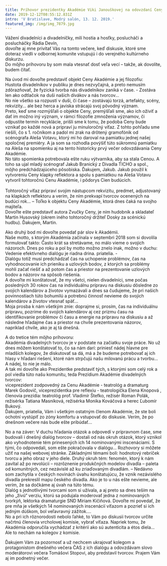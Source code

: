 ```yaml
---
title: Príhovor prezidentky Akadémie Viki Janouškovej na odovzdaní Ceny
date: 2019-12-12T08:55:12.831Z
intro: 'V Bratislave, Modrý salón, 13. 12. 2019.'
featured_img: /img/img_7879.jpg
---
```

Vážení divadelníci a divadelníčky, milí hostia a hosťky, poslucháči a poslucháčky Rádia Devín,\
dovoľte aj mne privítať Vás na tomto večere, keď diskusie, ktoré sme doteraz viedli v odbornej komunite vstupujú i do verejného kultúrneho diskurzu. \
Do môjho príhovoru by som mala vtesnať dosť veľa vecí – takže, ak dovolíte, budem čítať.

Na úvod mi dovoľte predstaviť objekt Ceny Akadémie a jej filozofiu:\
Hustota divadelníkov v publiku je dnes nezvyčajná, a preto nemusím zdôrazňovať, že fyzická tvorba nás divadelníkov zaniká v čase. - Zostáva len ako odtlačok na duši našich divákov a nás tvorcov... \
No nie všetko sa rozpustí v duši, či čase – zostávajú torzá, artefakty, scény, rekvizity... ale bez herca a javiska strácajú svoj pôvodný význam. \
Preto, keď sme rozmýšľali o objekte Ceny, premýšľali sme, ako ich oživiť a dať im možno iný význam, v rámci filozofie zmnoženia významov, či odpustite termín recyklácie, prišli sme k tomu, že podoba Ceny bude vznikať po každé nová a pripraví ju minuloročný víťaz. Z tohto  pohľadu sme riešili, čo s 1. ročníkom a padol mi zrak na drôtený gramofónik od scénografa  Aleša Votavu, ktorý mi ho daroval na pamiatku jednej našej spoločnej premiéry. A ja som sa rozhodla povýšiť túto súkromnú pamiatku na Aleša na spomienku aj na tento historicky prvý večer odovzdávania Ceny Akadémie. \
No táto spomienka potrebovala ešte ruku výtvarníka, aby sa stala Cenou. A toho sa ujal mladý scénograf Jakub Branický z Divadla TICHO a spol., môjho predchádzajúceho pôsobiska. Ďakujem, Jakub. Jakub použil k vytvoreniu Ceny klapky reflektora a spolu s pamiatkou na Aleša Votavu vytvoril tohtoročnú Cenu Akadémie, i pôdorys Cien budúcich.   \
Tohtoročný víťaz pripraví svojim nástupcom rekvizitu, predmet, adjustovaný na klapkách reflektoru a verím, že ním prekvapí  tvorcov ocenených na budúci rok... – Toľko k objektu Ceny Akadémie, ktorá dnes čaká na svojho majiteľa.\
Dovoľte ešte predstaviť autora Zvučky Ceny, je ním hudobník a skladateľ Martin Husovský (okrem iného tohtoročný držiteľ Dosky za scénickú hudbu). Ďakujem, Martin.

Ako druhý bod mi dovoľte povedať pár slov k Akadémii.\
Naše motto, s ktorým Akadémia začínala v septembri 2018 som si dovolila formulovať takto: Často krát sa stretávame, no málo vieme o svojich názoroch. Dnes po roku a pol by motto možno znelo inak, možno v duchu: Vedenie efektívneho dialógu je riadna drina. priatelia. - \
Dialógu totiž musí predchádzať čas na uchopenie problémov, čas na vyhodnocovanie ich prieniku a uzlových bodov, z ktorých sa problémy mohli začať riešiť a až potom čas a priestor na prezentovanie uzlových bodov a názorov na spôsob riešenia. \
A dovoľte mi konštatovať, že my všetci, nielen divadelníci, sme počas posledných 30 rokov čas na individuálnu prípravu na diskusiu dôsledne zo svojich kalendárov a životov vymazávali a dnes sa čudujeme, že pri našich povinnostiach túto bohumilú a potrebnú činnosť nevieme do svojich kalendárov a životov vtesnať späť...\
Moja prosba k nám všetkým znie: doprajme si, prosím, čas na individuálnu prípravu, pozrime do svojich kalendárov aj cez prizmu času na identifikovanie problémov či času a energie na prípravu na diskusiu a až následne hľadajme čas a priestor na chvíle prezentovania názorov, napríklad  chvíle, ako je aj tá dnešná.

A do tretice tém môjho príhovoru: \
Akadémia divadelných tvorcov je v podstate na začiatku svoje práce. No už dnes môžem konštatovať to, čo sa nám darí: priniesť nádej hlavne pre mladších kolegov, že diskutovať sa dá, má a že budeme potrebovať aj ich hlasy v hľadaní riešení, ktoré nám strpčujú našu milovanú prácu a tvorbu... A nádej, to nie je málo.\
A tak mi dovoľte ako Prezidentke predstaviť tých, s ktorými som celý rok a pol viedla túto našu komunitu, teda Prezídium Akadémie divadelných tvorcov:\
viceprezident zodpovedný za Cenu Akadémie - teatrológ a dramaturg Marek Godovič, viceprezidentka pre reflexiu - teatrologička Elena Knopová, členovia prezídia: teatrológ prof. Vladimír Štefko, režisér Roman Polák, režisérka Tatiana Masníková, režisérka Monika Kováčová a herec Ľubomír Bukový.\
Ďakujem, priatelia, Vám i všetkým ostatným členom Akadémie, že ste boli ochotní vystúpiť zo zóny komfortu a vstupovať do diskusie. Verím, že po dnešnom večere nás bude ešte pribúdať...

No a na záver: V  duchu hľadania otázok a odpovedí v prípravnom čase, sme budovali i dnešný dialóg tvorcov – dostali od nás okruh otázok, ktorý vznikol ako vyhodnotenie tém prinesených ich 14 nominovanými inscenáciami. S tými, čo odpovedali, som ešte pokračovala v dialógu... Rozhovory si môžete užiť na našej webovej stránke. Základnými témami boli: hodnotový rebríček tvorcu a jeho obraz v jeho diele. Druhý okruh tém: fenomén, ktorý k nám zavítal až po revolúcii – rozrôznenie produkčných modelov divadla – paleta od komunitných, cez nezávislé až ku zriaďovaným divadlám. – Nedávno som zachytila v českých novinách úvahu konštatujúcu, že vznik nezávislého divadla prekreslil mapu českého divadla. Ako je to u nás ešte nevieme, ale verím, že sa dočkáme aj úvah na túto tému.\
Dialóg s jednotlivými tvorcami som si užívala, a aj preto sa dnes teším na jeho „živú“ verziu, ktorú sa podujala moderovať jedna z nominovaných tvorkýň, lektorka dramaturgie SND Miriam Kičiňová. Dovoľte mi povedať, že pre mňa je všetkých 14 nominovaných inscenácií víťazom a pozrieť si ich jedným dúškom, bol veľavravný zážitok.... \
No a pri ich rôznorodosti nebolo ľahké, to Vám po diskusii tvorcov určite načrtnú členovia vrcholovej komisie, vybrať víťaza. Napriek tomu, že Akadémia odporučila vychádzať z kritérií ako sú autenticita a étos diela... Ale to nechám na kolegov z komisie.

Ďakujem Vám za pozornosť a už nechcem ukrajovať kolegom a protagonistom dnešného večera ČAS z ich dialógu a odovzdávam slovo moderátorovi večera Tomášovi Stopovi, aby predstavil tvorcov. Prajem Vám aj im podnetný večer.
